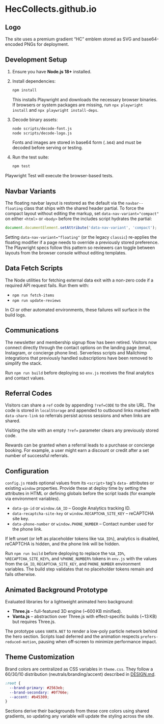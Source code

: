 # HecCollects.github.io

## Logo

The site uses a premium gradient “HC” emblem stored as SVG and base64-encoded PNGs for deployment.

## Development Setup

1. Ensure you have **Node.js 18+** installed.

2. Install dependencies:

   ```bash
   npm install
   ```

   This installs Playwright and downloads the necessary browser binaries.
    If browsers or system packages are missing, run `npx playwright install` and `npx playwright install-deps`.

3. Decode binary assets:

   ```bash
   node scripts/decode-font.js
   node scripts/decode-logo.js
   ```

   Fonts and images are stored in base64 form (`.b64`) and must be decoded before serving or testing.

4. Run the test suite:

   ```bash
   npm test
   ```

Playwright Test will execute the browser-based tests.

## Navbar Variants

The floating navbar layout is restored as the default via the `navbar--floating` class that ships with the shared header partial.
To force the compact layout without editing the markup, set `data-nav-variant="compact"` on either `<html>` or `<body>` before the includes script hydrates the partial:

```js
document.documentElement.setAttribute('data-nav-variant', 'compact');
```

Setting `data-nav-variant="floating"` (or the legacy `classic`) re-applies the floating modifier if a page needs to override a previously stored preference.
The Playwright specs follow this pattern so reviewers can toggle between layouts from the browser console without editing templates.

## Data Fetch Scripts

The Node utilities for fetching external data exit with a non-zero code if a required API request fails. Run them with:

- `npm run fetch-items`
- `npm run update-reviews`

In CI or other automated environments, these failures will surface in the build logs.

## Communications

The newsletter and membership signup flow has been retired. Visitors now connect directly through the
contact options on the landing page (email, Instagram, or concierge phone line). Serverless scripts and
Mailchimp integrations that previously handled subscriptions have been removed to simplify the stack.

Run `npm run build` before deploying so `env.js` receives the final analytics and contact values.

## Referral Codes

Visitors can share a `ref` code by appending `?ref=CODE` to the site URL. The code is stored in `localStorage` and appended to outbound links marked with `data-share-link` so referrals persist across sessions and when links are shared.

Visiting the site with an empty `?ref=` parameter clears any previously stored code.

Rewards can be granted when a referral leads to a purchase or concierge booking. For example, a user might earn a discount or credit after a set number of successful referrals.

## Configuration

`config.js` reads optional values from its `<script>` tag's `data-` attributes or existing `window` properties.
Provide these at deploy time by setting the attributes in HTML or defining globals before the script loads (for example via environment variables).

- `data-ga-id` or `window.GA_ID` – Google Analytics tracking ID.
- `data-recaptcha-site-key` or `window.RECAPTCHA_SITE_KEY` – reCAPTCHA site key.
- `data-phone-number` or `window.PHONE_NUMBER` – Contact number used for the phone link.

If left unset (or left as placeholder tokens like `%GA_ID%`), analytics is disabled, reCAPTCHA is hidden, and the phone link will be hidden.

Run `npm run build` before deploying to replace the `%GA_ID%`, `%RECAPTCHA_SITE_KEY%`, and `%PHONE_NUMBER%` tokens in `env.js` with the
values from the `GA_ID`, `RECAPTCHA_SITE_KEY`, and `PHONE_NUMBER` environment variables. The build step validates that no
placeholder tokens remain and fails otherwise.

## Animated Background Prototype

Evaluated libraries for a lightweight animated hero background:

- **Three.js** – full-featured 3D engine (~600 KB minified).
- **Vanta.js** – abstraction over Three.js with effect-specific builds (~13 KB) but requires Three.js.

The prototype uses `VANTA.NET` to render a low-poly particle network behind the hero section. Scripts load deferred and the animation respects `prefers-reduced-motion`, pausing when off‑screen to minimize performance impact.


## Theme Customization

Brand colors are centralized as CSS variables in `theme.css`. They follow a 60/30/10 distribution (neutrals/branding/accent) described in [DESIGN.md](DESIGN.md).

```css
:root {
  --brand-primary: #2563eb;
  --brand-secondary: #0f766e;
  --accent: #b45309;
}
```

Sections derive their backgrounds from these core colors using shared gradients, so updating any variable will update the styling across the site.

